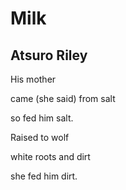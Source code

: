 # Milk
## Atsuro Riley
His mother

came (she said) from salt

so fed him salt.



Raised to wolf

white roots and dirt

she fed him dirt.